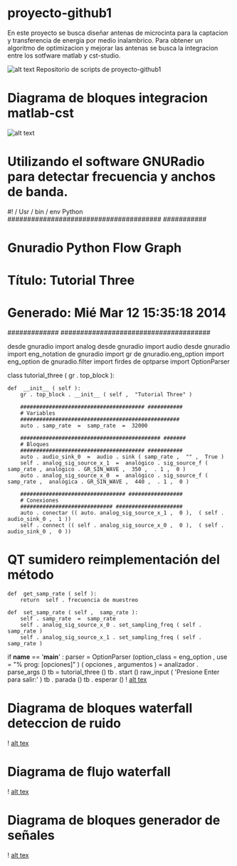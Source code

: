 # proyecto-github1
En este proyecto se busca diseñar antenas de microcinta para la captacion y transferencia de energia por medio inalambrico.
Para obtener un algoritmo de optimizacion y mejorar las antenas se busca la integracion entre los sotfware matlab y cst-studio.



![alt text](https://user-images.githubusercontent.com/47603954/64968449-d0556800-d867-11e9-8654-f217807a39d0.jpg)
Repositorio de scripts de proyecto-github1

# Diagrama de bloques integracion matlab-cst
![alt text](https://user-images.githubusercontent.com/47603954/64974930-79ee2680-d873-11e9-94a8-f502ce1488d6.gif)

# Utilizando el software GNURadio para detectar frecuencia y anchos de banda.
#! / Usr / bin / env Python 
####################################### ########### 
# Gnuradio Python Flow Graph 
# Título: Tutorial Three 
# Generado: Mié Mar 12 15:35:18 2014 
############# ###################################### 

desde  gnuradio  import  analog 
desde  gnuradio  import  audio 
desde  gnuradio  import  eng_notation 
de  gnuradio  import  gr 
de  gnuradio.eng_option  import eng_option 
de  gnuradio.filter  import  firdes 
de  optparse  import  OptionParser 

class  tutorial_three ( gr . top_block ): 

    def  __init__ ( self ): 
        gr . top_block . __init__ ( self ,  "Tutorial Three" ) 

        ####################################### ########### 
        # Variables 
        ################################################## 
        auto . samp_rate  =  samp_rate  =  32000 

        ############################################ ####### 
        # Bloques 
        ####################################### ########### 
        auto . audio_sink_0  =  audio . sink ( samp_rate ,  "" ,  True ) 
        self . analog_sig_source_x_1  =  analógico . sig_source_f ( samp_rate , analógico . GR_SIN_WAVE ,  350 ,  . 1 ,  0 ) 
        auto . analog_sig_source_x_0  =  analógico . sig_source_f ( samp_rate ,  analógica . GR_SIN_WAVE ,  440 ,  . 1 ,  0 ) 

        ################################# ################# 
        # Conexiones 
        ############################# ##################### 
        auto . conectar (( auto. analog_sig_source_x_1 ,  0 ),  ( self . audio_sink_0 ,  1 )) 
        self . connect (( self . analog_sig_source_x_0 ,  0 ),  ( self . audio_sink_0 ,  0 )) 


# QT sumidero reimplementación del método 

    def  get_samp_rate ( self ): 
        return  self . frecuencia de muestreo 

    def  set_samp_rate ( self ,  samp_rate ): 
        self . samp_rate  =  samp_rate 
        self . analog_sig_source_x_0 . set_sampling_freq ( self . samp_rate ) 
        self . analog_sig_source_x_1 . set_sampling_freq ( self . samp_rate ) 

if  __name__  ==  '__main__' : 
    parser  =  OptionParser (option_class = eng_option ,  use = "% prog: [opciones]" ) 
    ( opciones ,  argumentos )  =  analizador . parse_args () 
    tb  =  tutorial_three () 
    tb . start () 
    raw_input ( 'Presione Enter para salir:' ) 
    tb . parada () 
    tb . esperar ()
! [alt tex](https://user-images.githubusercontent.com/47603954/64459834-8bd70900-d0be-11e9-94b4-5a9f4bd2a3fe.PNG)




# Diagrama de bloques waterfall deteccion de ruido
! [alt tex](https://user-images.githubusercontent.com/47603954/64459940-cccf1d80-d0be-11e9-8eab-44f07b01e18e.PNG)



# Diagrama de flujo waterfall
! [alt tex](https://user-images.githubusercontent.com/47603954/64460001-ed977300-d0be-11e9-9c0d-2b75362b1595.PNG)


# Diagrama de bloques generador de señales
! [alt tex](https://user-images.githubusercontent.com/47603954/64459910-b923b700-d0be-11e9-98d2-4b90bfe9124f.PNG)


